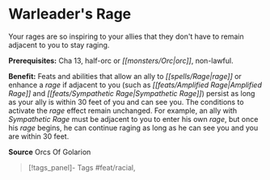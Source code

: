 ﻿---
cssclass: [feats]

---
# Warleader's Rage

Your rages are so inspiring to your allies that they don't have to remain adjacent to you to stay raging.

**Prerequisites:** Cha 13, half-orc or _[[monsters/Orc|orc]]_, non-lawful.

**Benefit:** Feats and abilities that allow an ally to _[[spells/Rage|rage]]_ or enhance a _rage_ if adjacent to you (such as _[[feats/Amplified Rage|Amplified Rage]]_ and _[[feats/Sympathetic Rage|Sympathetic Rage]]_) persist as long as your ally is within 30 feet of you and can see you. The conditions to activate the _rage_ effect remain unchanged. For example, an ally with _Sympathetic Rage_ must be adjacent to you to enter his own _rage_, but once his _rage_ begins, he can continue raging as long as he can see you and you are within 30 feet.

**Source** Orcs Of Golarion
>[!tags_panel]- Tags
> #feat/racial, 